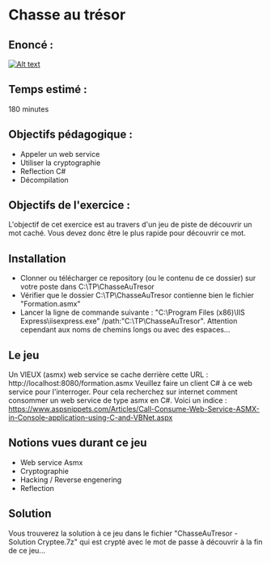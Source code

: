 # Chasse au trésor
## Enoncé :

[![Alt text](https://img.youtube.com/vi/HVq0fFf4f9U/mqdefault.jpg)](https://youtu.be/HVq0fFf4f9U)

## Temps estimé :
180 minutes
## Objectifs pédagogique :
- Appeler un web service
- Utiliser la cryptographie
- Reflection C#
- Décompilation

## Objectifs de l'exercice :
L'objectif de cet exercice est au travers d'un jeu de piste de découvrir un mot caché.
Vous devez donc être le plus rapide pour découvrir ce mot.

## Installation
- Clonner ou télécharger ce repository (ou le contenu de ce dossier) sur votre poste dans C:\TP\ChasseAuTresor
- Vérifier que le dossier C:\TP\ChasseAuTresor contienne bien le fichier "Formation.asmx"
- Lancer la ligne de commande suivante : "C:\Program Files (x86)\IIS Express\iisexpress.exe" /path:"C:\TP\ChasseAuTresor".
  Attention cependant aux noms de chemins longs ou avec des espaces...

## Le jeu
Un VIEUX (asmx) web service se cache derrière cette URL : http://localhost:8080/formation.asmx
Veuillez faire un client C# à ce web service pour l'interroger.
Pour cela recherchez sur internet comment consommer un web service de type asmx en C#.
Voici un indice :
https://www.aspsnippets.com/Articles/Call-Consume-Web-Service-ASMX-in-Console-application-using-C-and-VBNet.aspx

## Notions vues durant ce jeu
- Web service Asmx
- Cryptographie
- Hacking / Reverse engenering
- Reflection

## Solution
Vous trouverez la solution à ce jeu dans le fichier "ChasseAuTresor - Solution Cryptee.7z" qui est crypté avec le mot de passe à découvrir à la fin de ce jeu...